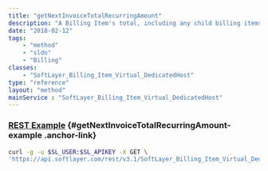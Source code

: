 ```yaml
---
title: "getNextInvoiceTotalRecurringAmount"
description: "A Billing Item's total, including any child billing items and associated billing items if they exist.'"
date: "2018-02-12"
tags:
    - "method"
    - "sldn"
    - "Billing"
classes:
    - "SoftLayer_Billing_Item_Virtual_DedicatedHost"
type: "reference"
layout: "method"
mainService : "SoftLayer_Billing_Item_Virtual_DedicatedHost"
---
```


### [REST Example](#getNextInvoiceTotalRecurringAmount-example) <a href="/article/rest/"><i class="fas fa-question"></i></a> {#getNextInvoiceTotalRecurringAmount-example .anchor-link} 
```bash
curl -g -u $SL_USER:$SL_APIKEY -X GET \
'https://api.softlayer.com/rest/v3.1/SoftLayer_Billing_Item_Virtual_DedicatedHost/{SoftLayer_Billing_Item_Virtual_DedicatedHostID}/getNextInvoiceTotalRecurringAmount'
```

